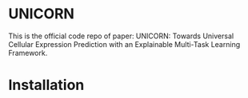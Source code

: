 # UNICORN

This is the official code repo of paper: UNICORN: Towards Universal Cellular Expression Prediction with an Explainable Multi-Task Learning Framework. 

# Installation


